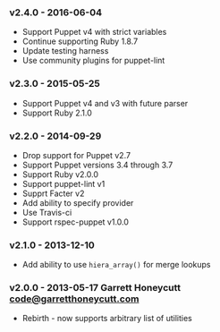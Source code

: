 ### v2.4.0 - 2016-06-04
  * Support Puppet v4 with strict variables
  * Continue supporting Ruby 1.8.7
  * Update testing harness
  * Use community plugins for puppet-lint

### v2.3.0 - 2015-05-25
  * Support Puppet v4 and v3 with future parser
  * Support Ruby 2.1.0

### v2.2.0 - 2014-09-29
  * Drop support for Puppet v2.7
  * Support Puppet versions 3.4 through 3.7
  * Support Ruby v2.0.0
  * Support puppet-lint v1
  * Supprt Facter v2
  * Add ability to specify provider
  * Use Travis-ci
  * Support rspec-puppet v1.0.0

### v2.1.0 - 2013-12-10
  * Add ability to use `hiera_array()` for merge lookups

### v2.0.0 - 2013-05-17 Garrett Honeycutt <code@garretthoneycutt.com>
  * Rebirth - now supports arbitrary list of utilities

